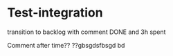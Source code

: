 # Test-integration

transition to backlog with comment DONE and 3h spent

Comment after time?? ??gbsgdsfbsgd bd
